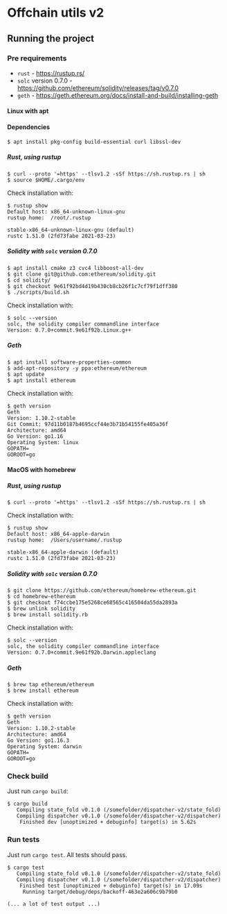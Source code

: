 # Offchain utils v2

## Running the project

### Pre requirements

* `rust` - https://rustup.rs/
* `solc` version 0.7.0 - https://github.com/ethereum/solidity/releases/tag/v0.7.0
* `geth` - https://geth.ethereum.org/docs/install-and-build/installing-geth

#### Linux with apt

#### Dependencies

```
$ apt install pkg-config build-essential curl libssl-dev
```

##### Rust, using rustup

```
$ curl --proto '=https' --tlsv1.2 -sSf https://sh.rustup.rs | sh
$ source $HOME/.cargo/env
```

Check installation with:

```
$ rustup show
Default host: x86_64-unknown-linux-gnu
rustup home:  /root/.rustup

stable-x86_64-unknown-linux-gnu (default)
rustc 1.51.0 (2fd73fabe 2021-03-23)
```

##### Solidity with `solc` version 0.7.0

```
$ apt install cmake z3 cvc4 libboost-all-dev
$ git clone git@github.com:ethereum/solidity.git
$ cd solidity/
$ git checkout 9e61f92bd4d19b430cb8cb26f1c7cf79f1dff380
$ ./scripts/build.sh
```

Check installation with:

```
$ solc --version
solc, the solidity compiler commandline interface
Version: 0.7.0+commit.9e61f92b.Linux.g++
```

##### Geth

```
$ apt install software-properties-common
$ add-apt-repository -y ppa:ethereum/ethereum
$ apt update
$ apt install ethereum
```

Check installation with:

```
$ geth version
Geth
Version: 1.10.2-stable
Git Commit: 97d11b0187b4695ccf44e3b71b54155fe405a36f
Architecture: amd64
Go Version: go1.16
Operating System: linux
GOPATH=
GOROOT=go
```

#### MacOS with homebrew

##### Rust, using rustup

```
$ curl --proto '=https' --tlsv1.2 -sSf https://sh.rustup.rs | sh
```

Check installation with:

```
$ rustup show
Default host: x86_64-apple-darwin
rustup home:  /Users/username/.rustup

stable-x86_64-apple-darwin (default)
rustc 1.51.0 (2fd73fabe 2021-03-23)
```

##### Solidity with `solc` version 0.7.0

```
$ git clone https://github.com/ethereum/homebrew-ethereum.git 
$ cd homebrew-ethereum
$ git checkout f74ccbe175e5268ce68565c416504da55da2893a
$ brew unlink solidity
$ brew install solidity.rb
```

Check installation with:

```
$ solc --version
solc, the solidity compiler commandline interface
Version: 0.7.0+commit.9e61f92b.Darwin.appleclang
```

##### Geth

```
$ brew tap ethereum/ethereum
$ brew install ethereum
```

Check installation with:

```
$ geth version
Geth
Version: 1.10.2-stable
Architecture: amd64
Go Version: go1.16.3
Operating System: darwin
GOPATH=
GOROOT=go
```

### Check build

Just run `cargo build`:

```
$ cargo build
   Compiling state_fold v0.1.0 (/somefolder/dispatcher-v2/state_fold)
   Compiling dispatcher v0.1.0 (/somefolder/dispatcher-v2/dispatcher)
    Finished dev [unoptimized + debuginfo] target(s) in 5.62s
```

### Run tests

Just run `cargo test`. All tests should pass. 

```
$ cargo test
   Compiling state_fold v0.1.0 (/somefolder/dispatcher-v2/state_fold)
   Compiling dispatcher v0.1.0 (/somefolder/dispatcher-v2/dispatcher)
    Finished test [unoptimized + debuginfo] target(s) in 17.09s
     Running target/debug/deps/backoff-463e2a606c9b79b0

(... a lot of test output ...)
```
